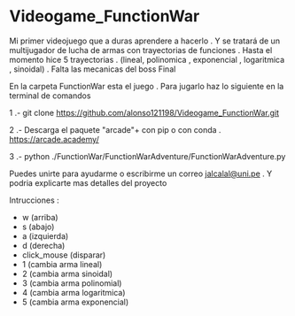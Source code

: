 # Videogame_FunctionWar
Mi primer videojuego que a duras aprendere a hacerlo . Y se tratará de un multijugador de lucha de armas con trayectorias de funciones . Hasta el momento hice 5 trayectorias . (lineal, polinomica , exponencial , logaritmica , sinoidal) . Falta las mecanicas del boss Final

En la carpeta FunctionWar esta el juego . Para jugarlo haz lo siguiente en la terminal de comandos

1 .- git clone https://github.com/alonso121198/Videogame_FunctionWar.git

2 .- Descarga el paquete "arcade"+ con pip o con conda . https://arcade.academy/

3 .- python ./FunctionWar/FunctionWarAdventure/FunctionWarAdventure.py

Puedes unirte para ayudarme o escribirme un correo jalcalal@uni.pe . Y podria explicarte mas detalles del proyecto

Intrucciones :
- w (arriba) 
- s (abajo)
- a (izquierda)
- d (derecha)
- click_mouse (disparar)
- 1 (cambia arma lineal)
- 2 (cambia arma sinoidal)
- 3 (cambia arma polinomial)
- 4 (cambia arma logaritmica)
- 5 (cambia arma exponencial)
